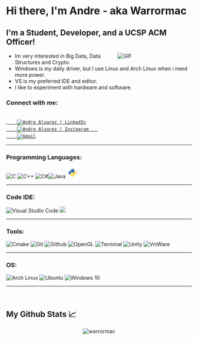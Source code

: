 # Hi there, I'm Andre - aka Warrormac 

## I'm a Student, Developer, and a UCSP ACM Officer! 

<img align="right" alt="GIF" src="https://media.giphy.com/media/nIoUgc3KW2BF5rxVj2/giphy-downsized-large.gif" width="40%" height=30%/>



- Im very interested in Big Data, Data Structures and Crypto.
- Windows is my daily driver, but I use Linux and Arch Linux when i need more power.
- VS is my preferred IDE and editor. 
- I like to experiment with hardware and software. 


### Connect with me:

<a href="https://www.linkedin.com/in/andre-alvarez-5b2498106/">
<code>
    <img alt="Andre Alvarez | LinkedIn" height="30px" src="https://cdn.icon-icons.com/icons2/3041/PNG/512/linkedin_logo_icon_189225.png" /></code>
</a>

<a href="https://www.instagram.com/andre_alvarez_251/">
  <code>
    <img alt="Andre Alvarez | Instagram" height="30px" src="https://i.pinimg.com/originals/3b/21/c7/3b21c7efd2ba9c119fb8d361acacc31d.png" /></code>
</a>
<a href="mailto:andre.alvarez@ucsp.edu.pe">
<code>   
    <img alt="Gmail" height="30px" src="https://cdn.icon-icons.com/icons2/1826/PNG/512/4202011emailgmaillogomailsocialsocialmedia-115677_115624.png" /></code>
</a>
    
<hr>

### Programming Languages:

<img title="C" alt="C" width="35px" src="https://img.icons8.com/color/452/c-programming.png" /> <img title="C++" alt="C++" width="30px" src="https://upload.wikimedia.org/wikipedia/commons/thumb/1/18/ISO_C%2B%2B_Logo.svg/1822px-ISO_C%2B%2B_Logo.svg.png" /> <img title="C#" alt="C#" width="30px" src="https://seeklogo.com/images/C/c-sharp-c-logo-02F17714BA-seeklogo.com.png" /><img title="Java" alt="Java" width="30px" src="https://freepikpsd.com/file/2019/10/java-logo-transparent-png-5-Transparent-Images.png" /> <img title="Python" alt="Python" width="30px" src="https://raw.githubusercontent.com/github/explore/master/topics/python/python.png" />




<hr>

### Code IDE:

<img title="Visual Studio Code" width="30px"  src="https://upload.wikimedia.org/wikipedia/commons/thumb/9/9a/Visual_Studio_Code_1.35_icon.svg/2048px-Visual_Studio_Code_1.35_icon.svg.png" />   <img titel="Visual Studio" width="30px"  src="https://upload.wikimedia.org/wikipedia/commons/thumb/5/59/Visual_Studio_Icon_2019.svg/640px-Visual_Studio_Icon_2019.svg.png" />

<hr>

### Tools:

<img title="Cmake" height="30px" src="https://cmake.org/wp-content/uploads/2018/11/cmake_logo_slider.png"/> <img title="Git" height="30px" src="https://seeklogo.com/images/G/git-bash-logo-B6475E8359-seeklogo.com.png"/> <img title="Github" height="30px" src="https://github.githubassets.com/images/modules/logos_page/GitHub-Mark.png"/> <img title="OpenGL" height="30px" src="https://upload.wikimedia.org/wikipedia/commons/thumb/e/e9/Opengl-logo.svg/2560px-Opengl-logo.svg.png"/> <img title="Terminal" height="30px" src="https://w7.pngwing.com/pngs/77/473/png-transparent-computer-icons-computer-terminal-others-angle-rectangle-logo.png"/> <img title="Unity" height="30px" src="https://www.uniat.com/wp-content/uploads/2017/09/unity-logo-black_1280.0.jpg"/> <img title="VmWare" height="30px" src="https://sourcecloud.co.uk/wp-content/uploads/2020/01/vmware-png-logo-10.png"/>



    
<hr>

### OS:

<img title="Arch Linux" height="30px" src="https://upload.wikimedia.org/wikipedia/commons/thumb/a/a5/Archlinux-icon-crystal-64.svg/1200px-Archlinux-icon-crystal-64.svg.png"/> <img title="Ubuntu" height="30px" src="https://logos-marcas.com/wp-content/uploads/2020/11/Ubuntu-Emblema.png"/> <img title="Windows 10" height="30px" src="https://upload.wikimedia.org/wikipedia/commons/thumb/5/5f/Windows_logo_-_2012.svg/1200px-Windows_logo_-_2012.svg.png" />

<hr>


<br />

## My Github Stats 📈
<p align="center"> <img src="https://github-readme-stats.vercel.app/api?username=warrormac&show_icons=true&theme=gotham" alt="warrormac" />

